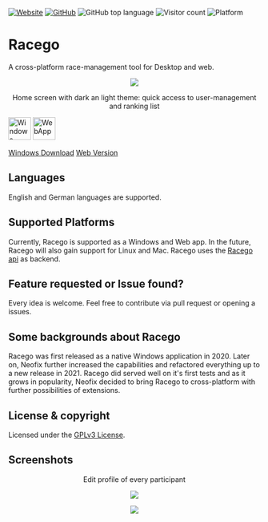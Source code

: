 [![Website](https://img.shields.io/badge/Web-neofix.ch-brightgreen?style=for-the-badge)](https://racego.neofix.ch)
[![GitHub](https://img.shields.io/github/license/maheini/racego?style=for-the-badge&color=blue)](LICENSE)
![GitHub top language](https://img.shields.io/github/languages/top/maheini/racego?style=for-the-badge&color=blue)
![Visitor count](https://shields-io-visitor-counter.herokuapp.com/badge?page=maheini.Racego&style=for-the-badge&color=blue)
![Platform](https://img.shields.io/badge/Platform-Web%20&%20Windows-blue?style=for-the-badge)

# Racego

A cross-platform race-management tool for Desktop and web.
<p align="center">
  <img src="https://user-images.githubusercontent.com/65506676/162324108-207cc035-1e04-45c3-9d93-313787e18d29.png">
</p>
<p align="center">Home screen with dark an light theme: quick access to user-management and ranking list</p>

[<img src="https://user-images.githubusercontent.com/65506676/196290622-a041e9b1-3f40-475b-97ba-6d382aff2c94.svg" height="45" alt="Windows Download"></img>](https://racego.neofix.ch/download/Racego%20Setup.exe)
[<img src="https://user-images.githubusercontent.com/65506676/196293379-269afd46-a235-45ad-aec4-76ae75945627.png" height="45" alt="WebApp"></img>](https://racego.neofix.ch/manager/)

[Windows Download](https://racego.neofix.ch/download/Racego%20Setup.exe)
[Web Version](https://racego.neofix.ch/manager/)

## Languages

English and German languages are supported.

## Supported Platforms

Currently, Racego is supported as a Windows and Web app. In the future, Racego will also gain support for Linux and Mac. Racego uses the [Racego api](https://github.com/maheini/Racego-api) as backend.

## Feature requested or Issue found?

Every idea is welcome. Feel free to contribute via pull request or opening a issues.

## Some backgrounds about Racego

Racego was first released as a native Windows application in 2020. Later on, Neofix further increased the capabilities and refactored everything up to a new release in 2021. Racego did served well on it's first tests and as it grows in popularity, Neofix decided to bring Racego to cross-platform with further possibilities of extensions.

## License & copyright

Licensed under the [GPLv3 License](LICENSE).

## Screenshots

<p align="center">Edit profile of every participant</p>
<p align="center">
  <img src="https://user-images.githubusercontent.com/65506676/162325732-c28291fd-01e4-476f-a1ca-7390f989ca38.png">
</p>

<p align="center">
  <img src="https://user-images.githubusercontent.com/65506676/162321999-5379aad1-7b96-496b-863c-c12323403bb7.jpg">
</p>
